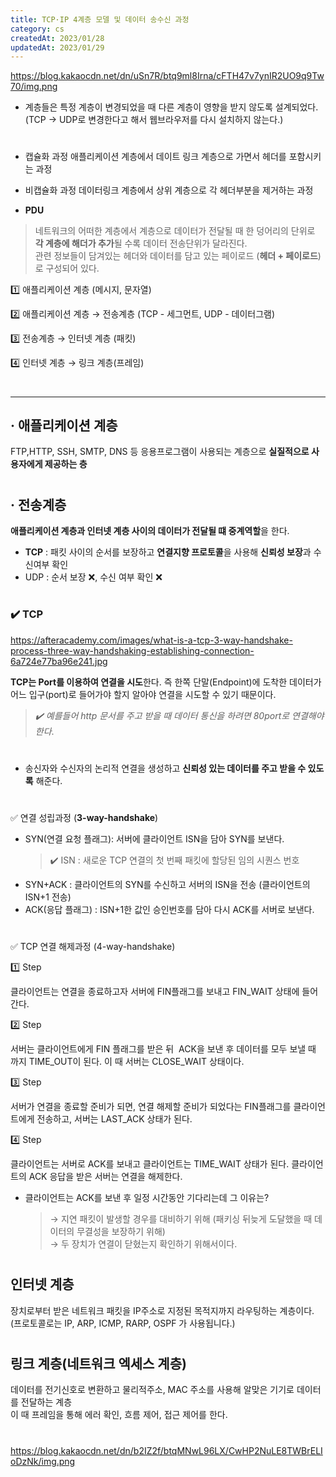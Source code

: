 ```yaml
---
title: TCP·IP 4계층 모델 및 데이터 송수신 과정
category: cs
createdAt: 2023/01/28
updatedAt: 2023/01/29
---
```


https://blog.kakaocdn.net/dn/uSn7R/btq9ml8Irna/cFTH47v7ynIR2UO9q9Tw70/img.png

- 계층들은 특정 계층이 변경되었을 때 다른 계층이 영향을 받지 않도록 설계되었다.  
  (TCP → UDP로 변경한다고 해서 웹브라우저를 다시 설치하지 않는다.)

#

- 캡슐화 과정
  애플리케이션 계층에서 데이트 링크 계층으로 가면서 헤더를 포함시키는 과정

- 비캡슐화 과정
  데이터링크 계층에서 상위 계층으로 각 헤더부분을 제거하는 과정

- **PDU**

> 네트워크의 어떠한 계층에서 계층으로 데이터가 전달될 때 한 덩어리의 단위로 **각 계층에 해더가 추가**될 수록 데이터 전송단위가 달라진다.  
> 관련 정보들이 담겨있는 헤더와 데이터를 담고 있는 페이로드 (**헤더 + 페이로드**)로 구성되어 있다.

1️⃣ 애플리케이션 계층 (메시지, 문자열)

2️⃣ 애플리케이션 계층 → 전송계층 (TCP - 세그먼트, UDP - 데이터그램)

3️⃣ 전송계층 → 인터넷 계층 (패킷)

4️⃣ 인터넷 계층 → 링크 계층(프레임)

#

---

## · 애플리케이션 계층

FTP,HTTP, SSH, SMTP, DNS 등 응용프로그램이 사용되는 계층으로 **실질적으로 사용자에게 제공하는 층**

#

## · 전송계층

**애플리케이션 계층과 인터넷 계층 사이의 데이터가 전달될 떄 중계역할**을 한다.

- **TCP** : 패킷 사이의 순서를 보장하고 **연결지향 프로토콜**을 사용해 **신뢰성 보장**과 수신여부 확인
- UDP : 순서 보장 ❌, 수신 여부 확인 ❌

#

### ✔️ TCP

https://afteracademy.com/images/what-is-a-tcp-3-way-handshake-process-three-way-handshaking-establishing-connection-6a724e77ba96e241.jpg

**TCP는 Port를 이용하여 연결을 시도**한다. 즉 한쪽 단말(Endpoint)에 도착한 데이터가 어느 입구(port)로 들어가야 할지 알아야 연결을 시도할 수 있기 때문이다.

> _✔️ 예를들어 http 문서를 주고 받을 때 데이터 통신을 하려면 80port로 연결해야한다_.

#

- 송신자와 수신자의 논리적 연결을 생성하고 **신뢰성 있는 데이터를 주고 받을 수 있도록** 해준다.

#

✅ 연결 성립과정 (**3-way-handshake**)

- SYN(연결 요청 플래그): 서버에 클라이언트 ISN을 담아 SYN를 보낸다.
  > ✔️ ISN : 새로운 TCP 연결의 첫 번째 패킷에 할당된 임의 시퀀스 번호
- SYN+ACK : 클라이언트의 SYN를 수신하고 서버의 ISN을 전송 (클라이언트의 ISN+1 전송)
- ACK(응답 플래그) : ISN+1한 값인 승인번호를 담아 다시 ACK를 서버로 보낸다.

#

✅ TCP 연결 해제과정 (4-way-handshake)

1️⃣ Step

클라이언트는 연결을 종료하고자 서버에 FIN플래그를 보내고 FIN_WAIT 상태에 들어간다.

2️⃣ Step

서버는 클라이언트에게 FIN 플래그를 받은 뒤  ACK을 보낸 후 데이터를 모두 보낼 때 까지 TIME_OUT이 된다. 이 때 서버는 CLOSE_WAIT 상태이다.

3️⃣ Step

서버가 연결을 종료할 준비가 되면, 연결 해제할 준비가 되었다는 FIN플래그를 클라이언트에게 전송하고,
서버는 LAST_ACK 상태가 된다.

4️⃣ Step

클라이언트는 서버로 ACK를 보내고 클라이언트는 TIME_WAIT 상태가 된다. 클라이언트의 ACK 응답을 받은 서버는 연결을 해제한다.

- 클라이언트는 ACK를 보낸 후 일정 시간동안 기다리는데 그 이유는?
  > → 지연 패킷이 발생할 경우를 대비하기 위해 (패키싱 뒤늦게 도달했을 때 데이터의 무결성을 보장하기 위해)  
  > → 두 장치가 연결이 닫혔는지 확인하기 위해서이다.

#

## 인터넷 계층

장치로부터 받은 네트워크 패킷을 IP주소로 지정된 목적지까지 라우팅하는 계층이다.  
(프로토콜로는 IP, ARP, ICMP, RARP, OSPF 가 사용됩니다.)

#

## 링크 계층(네트워크 엑세스 계층)

데이터를 전기신호로 변환하고 물리적주소, MAC 주소를 사용해 알맞은 기기로 데이터를 전달하는 계층  
이 때 프레임을 통해 에러 확인, 흐름 제어, 접근 제어를 한다.

#

https://blog.kakaocdn.net/dn/b2IZ2f/btqMNwL96LX/CwHP2NuLE8TWBrELIoDzNk/img.png
